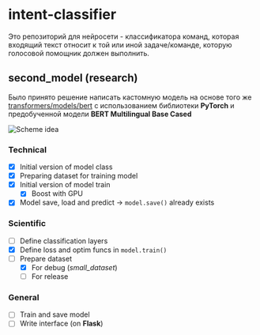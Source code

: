 # intent-classifier
Это репозиторий для нейросети - классификатора команд, которая входящий текст относит к той или иной задаче/команде, которую голосовой помощник должен выполнить.
## second_model (research)
Было принято решение написать кастомную модель на основе того же [transformers/models/bert](https://github.com/huggingface/transformers/blob/main/src/transformers/models/bert) с использованием библиотеки **PyTorch** и предобученной модели **BERT Multilingual Base Cased**

![Scheme idea](https://github.com/GDSC-Saratov/va-intent-classifier/blob/research/README/scheme_idea.jpg)
### Technical
- [x] Initial version of model class
- [x] Preparing dataset for training model
- [x] Initial version of model train
  - [x] Boost with GPU
- [x] Model save, load and predict -> `model.save()` already exists
### Scientific
- [ ] Define classification layers
- [x] Define loss and optim funcs in `model.train()`
- [ ] Prepare dataset
  - [x] For debug (*small_dataset*)
  - [ ] For release
### General
- [ ] Train and save model
- [ ] Write interface (on **Flask**)
